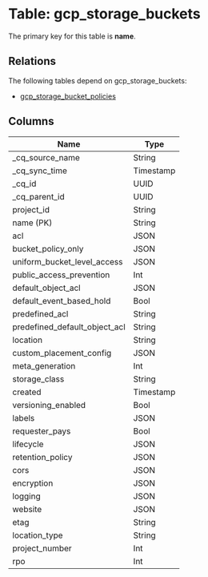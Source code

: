 # Table: gcp_storage_buckets



The primary key for this table is **name**.

## Relations
The following tables depend on gcp_storage_buckets:
  - [gcp_storage_bucket_policies](gcp_storage_bucket_policies.md)

## Columns
| Name          | Type          |
| ------------- | ------------- |
|_cq_source_name|String|
|_cq_sync_time|Timestamp|
|_cq_id|UUID|
|_cq_parent_id|UUID|
|project_id|String|
|name (PK)|String|
|acl|JSON|
|bucket_policy_only|JSON|
|uniform_bucket_level_access|JSON|
|public_access_prevention|Int|
|default_object_acl|JSON|
|default_event_based_hold|Bool|
|predefined_acl|String|
|predefined_default_object_acl|String|
|location|String|
|custom_placement_config|JSON|
|meta_generation|Int|
|storage_class|String|
|created|Timestamp|
|versioning_enabled|Bool|
|labels|JSON|
|requester_pays|Bool|
|lifecycle|JSON|
|retention_policy|JSON|
|cors|JSON|
|encryption|JSON|
|logging|JSON|
|website|JSON|
|etag|String|
|location_type|String|
|project_number|Int|
|rpo|Int|